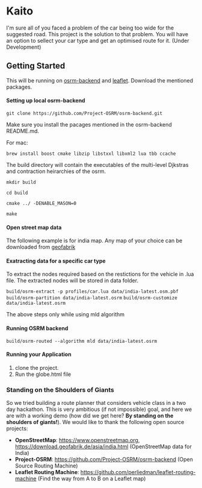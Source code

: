 # Kaito
I'm sure all of you faced a problem of the car being too wide for the suggested road. This project is the solution to that problem. You will have an option to sellect your car type and get an optimised route for it.
(Under Development)

## Getting Started
This will be running on [osrm-backend](https://github.com/Project-OSRM/osrm-backend) and [leaflet](https://leafletjs.com/).
Download the mentioned packages.

#### Setting up local osrm-backend

`git clone https://github.com/Project-OSRM/osrm-backend.git`

Make sure you install the pacages mentioned in the osrm-backend README.md.

For mac:

`brew install boost cmake libzip libstxxl libxml2 lua tbb ccache`

The build directory will contain the executables of the multi-level Djkstras and contraction heirarchies of the osrm.

`mkdir build`

`cd build`

`cmake ../ -DENABLE_MASON=0`

`make`

#### Open street map data

The following example is for india map. Any map of your choice can be downloaded from [geofabrik](https://download.geofabrik.de/index.html)

#### Exatracting data for a specific car type

To extract the nodes required based on the restictions for the vehicle in .lua file. The extracted nodes will be stored in data folder.

`build/osrm-extract -p profiles/car.lua data/india-latest.osm.pbf` 
`build/osrm-partition data/india-latest.osrm`
`build/osrm-customize data/india-latest.osrm`

The above steps only while using mld algorithm

#### Running OSRM backend

`build/osrm-routed --algorithm mld data/india-latest.osrm`

#### Running your Application

1. clone the project.
2. Run the globe.html file

### Standing on the Shoulders of Giants

So we tried building a route planner that considers vehicle class in a two day hackathon.
This is very ambitious (if not impossible) goal, and here we are with a working demo (how did we get here? **By standing on the shoulders of giants!**).
We would like to thank the following open source projects:

- **OpenStreetMap**: https://www.openstreetmap.org, https://download.geofabrik.de/asia/india.html (OpenStreetMap data for India) 
- **Project-OSRM**: https://github.com/Project-OSRM/osrm-backend (Open Source Routing Machine)
- **Leaflet Routing Machine**: https://github.com/perliedman/leaflet-routing-machine (Find the way from A to B on a Leaflet map)
